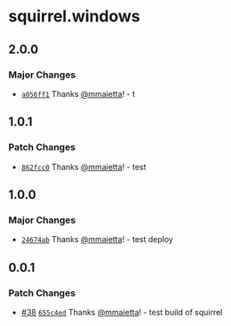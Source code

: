 # squirrel.windows

## 2.0.0

### Major Changes

- [`a056ff1`](https://github.com/mmaietta/electron-builder-binaries/commit/a056ff15e901ae2d83010282b0eefefdcf6bd5d6) Thanks [@mmaietta](https://github.com/mmaietta)! - t

## 1.0.1

### Patch Changes

- [`862fcc0`](https://github.com/mmaietta/electron-builder-binaries/commit/862fcc07ce2a7e6f412219fdf480a3652edd157c) Thanks [@mmaietta](https://github.com/mmaietta)! - test

## 1.0.0

### Major Changes

- [`24674ab`](https://github.com/mmaietta/electron-builder-binaries/commit/24674abf79e176c031f7a8d0339b4d722b613dd0) Thanks [@mmaietta](https://github.com/mmaietta)! - test deploy

## 0.0.1

### Patch Changes

- [#38](https://github.com/mmaietta/electron-builder-binaries/pull/38) [`655c4ed`](https://github.com/mmaietta/electron-builder-binaries/commit/655c4edf9dd92ea4ce0bac86609aa6f3298734f0) Thanks [@mmaietta](https://github.com/mmaietta)! - test build of squirrel
